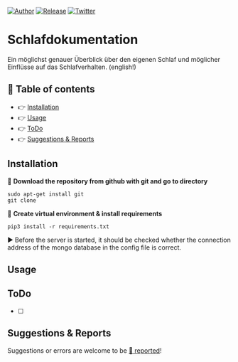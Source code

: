 [![Author](https://img.shields.io/badge/author-Pulsar7-lightgrey.svg?colorB=9900cc&style=flat-square)](https://github.com/Pulsar7)
[![Release](https://img.shields.io/github/release/dmhendricks/file-icon-vectors.svg?style=flat-square)](https://github.com/Pulsar7/HelloThere-Webpage/releases)
[![Twitter](https://img.shields.io/twitter/url/https/github.com/dmhendricks/file-icon-vectors.svg?style=social)](https://twitter.com/SevenPulsar)

# Schlafdokumentation
Ein möglichst genauer Überblick über den eigenen Schlaf und möglicher Einflüsse auf das Schlafverhalten.
(english!)

## :pushpin: Table of contents

* :point_right: [Installation](#installation)
* :point_right: [Usage](#usage)
* :point_right: [ToDo](#ToDo)
* :point_right: [Suggestions & Reports](#suggestions--reports)

## Installation

:small_orange_diamond: **Download the repository from github with git and go to directory**
 
    sudo apt-get install git
    git clone 

:small_orange_diamond: **Create virtual environment & install requirements**

    pip3 install -r requirements.txt
    
:arrow_forward: Before the server is started, it should be checked whether the connection address of the mongo database in the config file is correct. 


## Usage


## ToDo
- [ ] 


## Suggestions & Reports

Suggestions or errors are welcome to be [:link: reported](https://github.com/Pulsar7//issues)!
